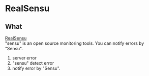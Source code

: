 # RealSensu

## What
[RealSensu](http://illmaticindustries.com/?p=420)  
"sensu" is an open source monitoring tools.
You can notify errors by "Sensu".

1. server error
1. "sensu" detect error
1. notify error by "Sensu".
